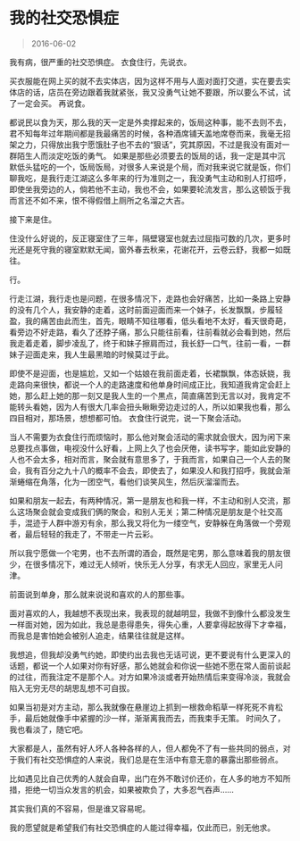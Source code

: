 # 我的社交恐惧症

> 2016-06-02

我有病，很严重的社交恐惧症。 衣食住行，先说衣。

买衣服能在网上买的就不去实体店，因为这样不用与人面对面打交道，实在要去实体店的话，店员在旁边跟着我就紧张，我又没勇气让她不要跟，所以要么不试，试了一定会买。 再说食。

都说民以食为天，那么我的天一定是外卖撑起来的，饭局这种事，能不去则不去，君不知每年过年期间都是我最痛苦的时候，各种酒席铺天盖地席卷而来，我毫无招架之力，只得放出我宁愿饿肚子也不去的“狠话”，究其原因，不过是我没有面对一群陌生人而淡定吃饭的勇气。 如果是那些必须要去的饭局的话，我一定是其中沉默低头猛吃的一个，饭局饭局，对很多人来说是个局，而对我来说它就是饭，你们聊我吃，是我行走江湖这么多年来的行为准则之一，我没勇气主动和别人打招呼，即使坐我旁边的人，倘若他不主动，我也不会，如果要轮流发言，那么这顿饭于我而言还不如不来，恨不得假借上厕所之名溜之大吉。

接下来是住。

住没什么好说的，反正寝室住了三年，隔壁寝室也就去过屈指可数的几次，更多时光还是死守我的寝室默默无闻，窗外春去秋来，花谢花开，云卷云舒，我都一如既往。

行。

行走江湖，我行走也是问题，在很多情况下，走路也会好痛苦，比如一条路上安静的没有几个人，我安静的走着，这时前面迎面而来一个妹子，长发飘飘，步履轻盈，我的痛苦由此而生，首先，眼睛不知往哪看，低头看地不太好，看天很奇葩，看旁边不好走路，看久了还脖子痛，那么只能往前看，往前看就必会看到她，然后我走着走着，脚步凌乱了，终于和妹子擦肩而过，我长舒一口气，往前一看，一群妹子迎面走来，我人生最黑暗的时候莫过于此。

即使不是迎面，也是尴尬，又如一个姑娘在我前面走着，长裙飘飘，体态妖娆，我走路向来很快，都说一个人的走路速度和他单身时间成正比，我知道我肯定会赶上她，那么赶上她的那一刻又是我人生的一个黒点，简直痛苦到无言以对，我肯定不能转头看她，因为人有很大几率会扭头瞅瞅旁边走过的人，所以如果我也看，那么四目相对，那场景，想想都可怕。 衣食住行说完，说一下聚会活动。

当人不需要为衣食住行而烦恼时，那么他对聚会活动的需求就会很大，因为闲下来总要找点事做，电视没什么好看，上网上久了也会厌倦，读书写字，能如此安静的人也不会太多，相对而言，聚会就有意思多了，于我而言，如果自己一个人去的聚会，我有百分之九十八的概率不会去，即使去了，如果没人和我打招呼，我就会渐渐蜷缩在角落，化为一团空气，看他们谈笑风生，然后灰溜溜而去。

如果和朋友一起去，有两种情况，第一是朋友也和我一样，不主动和别人交流，那么这场聚会就会变成我们俩的聚会，和别人无关；第二种情况是朋友是个社交高手，混迹于人群中游刃有余，那么我又将化为一缕空气，安静躲在角落做一个旁观者，最后轻轻的我走了，不带走一片云彩。

所以我宁愿做一个宅男，也不去所谓的酒会，既然是宅男，那么意味着我的朋友很少，在很多情况下，难过无人倾听，快乐无人分享，有求无人回应，家里无人问津。

前面说到单身，那么就来说说和喜欢的人的那些事。

面对喜欢的人，我越想不表现出来，我表现的就越明显，我做不到像什么都没发生一样面对她，因为如此，我总是患得患失，得失心重，人要拿得起放得下才幸福，而我总是害怕她会被别人追走，结果往往就是这样。

我想追，但我却没勇气约她，即使约出去我也无话可说，更不要说有什么更深入的话题，都说一个人如果对你有好感，那么她就会和你说一些她不愿在常人面前谈起的过往，而我注定不是那个人。对方如果冷淡或者开始热情后来变得冷淡，我就会陷入无穷无尽的胡思乱想不可自拔。

如果当初是对方主动，那么我就像在悬崖边上抓到一根救命稻草一样死死不肯松手，最后她就像手中紧握的沙一样，渐渐离我而去，而我束手无策。 时间久了，我也看淡了，随它吧。

大家都是人，虽然有好人坏人各种各样的人，但人都免不了有一些共同的弱点，对于我们有社交恐惧症的人来说，我们总是在生活中有意无意的暴露出那些弱点。

比如遇见比自己优秀的人就会自卑，出门在外不敢讨价还价，在人多的地方不知所措，拒绝一切当众发言的机会，如果被欺负了，大多忍气吞声……

其实我们真的不容易，但是谁又容易呢。

我的愿望就是希望我们有社交恐惧症的人能过得幸福，仅此而已，别无他求。